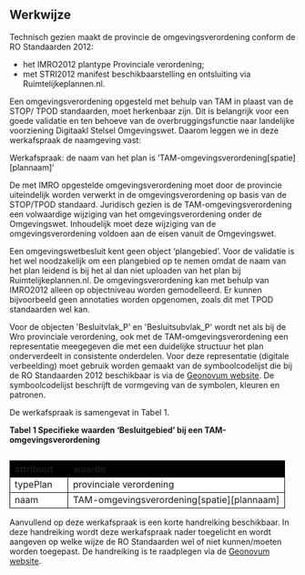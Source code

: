 ## Werkwijze

Technisch gezien maakt de provincie de omgevingsverordening conform de RO Standaarden 2012: 
- het IMRO2012 plantype Provinciale verordening;
- met STRI2012 manifest beschikbaarstelling en ontsluiting via Ruimtelijkeplannen.nl.

Een omgevingsverordening opgesteld met behulp van TAM in plaast van de STOP/ TPOD standaarden, moet herkenbaar zijn. Dit is belangrijk voor een goede validatie en ten behoeve van de overbruggingsfunctie naar landelijke voorziening Digitaakl Stelsel Omgevingswet. Daarom leggen we in deze werkafspraak de naamgeving vast: 

Werkafspraak: de naam van het plan is ‘TAM-omgevingsverordening[spatie][plannaam]’

De met IMRO opgestelde omgevingsverordening moet door de provincie uiteindelijk worden verwerkt in de omgevingsverordening op basis van de STOP/TPOD standaard. Juridisch gezien is de TAM-omgevingsverordening een volwaardige wijziging van het omgevingsverordening onder de Omgevingswet. Inhoudelijk moet deze wijziging van de omgevingsverordening voldoen aan de eisen vanuit de Omgevingswet.

Een omgevingswetbesluit kent geen object ‘plangebied’. Voor de validatie is het wel noodzakelijk om een plangebied op te nemen omdat de naam van het plan leidend is bij het al dan niet uploaden van het plan bij Ruimtelijkeplannen.nl.
De omgevingsverordening kan met behulp van IMRO2012 alleen op objectniveau worden gemodelleerd. Er kunnen bijvoorbeeld geen annotaties worden opgenomen, zoals dit met TPOD standaarden wel kan. 

Voor de  objecten 'Besluitvlak_P' en 'Besluitsubvlak_P' wordt net als bij de Wro provinciale verordening, ook met de TAM-omgevingsverordening een representatie meegegeven die met een duidelijke structuur het plan onderverdeelt in consistente onderdelen. Voor deze representatie (digitale verbeelding) moet gebruik worden gemaakt van de symboolcodelijst die bij de RO Standaarden 2012 beschikbaar is via de [Geonovum website](https://www.geonovum.nl/geo-standaarden/ro-standaarden-ruimtelijke-ordening/informatiemodel-ruimtelijke-ordening-imro2012). De symboolcodelijst beschrijft de vormgeving van de symbolen, kleuren en patronen. 

De werkafspraak is samengevat in Tabel 1. 

<b>Tabel 1 Specifieke waarden ‘Besluitgebied’ bij een TAM-omgevingsverordening</b>

<table style='width: 100%;'><caption></caption>
<colgroup><col id='col1' style='width: 21.239242685025815%;'
<col id='col2' style='width: 78.76075731497419%;'
</colgroup>
<thead valign='top'><tr><th align='left' style='border-top: 0.75pt solid #000000; border-left: 0.75pt solid #000000; border-bottom: 0.75pt solid #000000; border-right: 0.75pt solid #000000; background-color: #000000;'><b>attribuut</b>

</th>
<th align='left' style='border-top: 0.75pt solid #000000; border-left: 0.75pt solid #000000; border-bottom: 0.75pt solid #000000; border-right: 0.75pt solid #000000; background-color: #000000;'><b>waarde</b>

</th>
</tr>
</thead>
<tbody valign='top'><tr><td align='left' style='border-top: 0.75pt solid #000000; border-left: 0.75pt solid #000000; border-bottom: 0.75pt solid #000000; border-right: 0.75pt solid #000000; background-color: #FFFFFF;'>typePlan

</td>
<td align='left' style='border-top: 0.75pt solid #000000; border-left: 0.75pt solid #000000; border-bottom: 0.75pt solid #000000; border-right: 0.75pt solid #000000; background-color: #FFFFFF;'>provinciale verordening

</td>
</tr>
<tr><td align='left' style='border-top: 0.75pt solid #000000; border-left: 0.75pt solid #000000; border-bottom: 0.75pt solid #000000; border-right: 0.75pt solid #000000; background-color: #FFFFFF;'>naam

</td>
<td align='left' style='border-top: 0.75pt solid #000000; border-left: 0.75pt solid #000000; border-bottom: 0.75pt solid #000000; border-right: 0.75pt solid #000000; background-color: #FFFFFF;'>TAM-omgevingsverordening[spatie][plannaam]

</td>
</tr>
</tbody>
</table>

Aanvullend op deze werkafspraak is een korte handreiking beschikbaar. In deze handreiking wordt deze werkafspraak nader toegelicht en wordt aangeven op welke wijze de RO Standaarden wel of niet kunnen/moeten worden toegepast. De handreiking is te raadplegen via de [Geonovum website](https://www.geonovum.nl/geo-standaarden/ro-standaarden-ruimtelijke-ordening#Werkafspraken).
